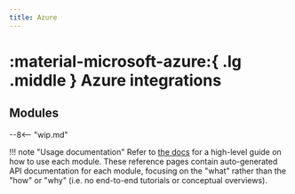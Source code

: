 ```yaml
---
title: Azure
---
```


# :material-microsoft-azure:{ .lg .middle } Azure integrations

## Modules

--8<-- "wip.md"

!!! note "Usage documentation"
    Refer to [the docs](https://docs.langchain.com/oss/python/integrations/providers/microsoft) for a high-level guide on how to use each module. These reference pages contain auto-generated API documentation for each module, focusing on the "what" rather than the "how" or "why" (i.e. no end-to-end tutorials or conceptual overviews).
